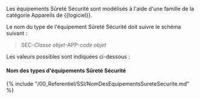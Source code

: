 Les équipements Sûreté Sécurité sont modélisés à l'aide d'une famille de la catégorie Appareils de {{logiciel}}.

Le nom du type de l'équipement Sûreté Sécurité doit suivre le schéma suivant :

> SEC-_Classe objet_-APP-_code objet_

Les valeurs possibles sont indiquées ci-dessous :

#### Nom des types d'équipements Sûreté Sécurité

{% include "/00_Referentiel/SSI/NomDesEquipementsSureteSecurite.md" %}